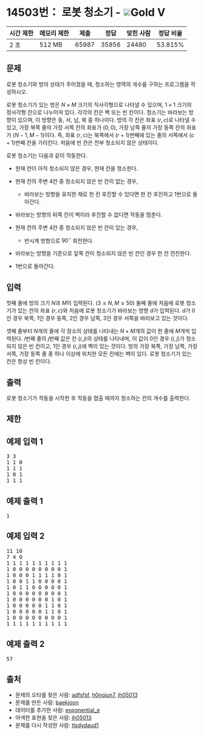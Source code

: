 # 14503번： 로봇 청소기 - <img src="https://static.solved.ac/tier_small/11.svg" style="height:20px" />Gold V


| 시간 제한 | 메모리 제한 | 제출 | 정답 | 맞힌 사람 | 정답 비율 |
| --- | --- | --- | --- | --- | --- |
| 2 초 | 512 MB | 65987 | 35856 | 24480 | 53.815% |


## 문제


로봇 청소기와 방의 상태가 주어졌을 때, 청소하는 영역의 개수를 구하는 프로그램을 작성하시오.

로봇 청소기가 있는 방은 $N\times M$ 크기의 직사각형으로 나타낼 수 있으며, $1\times 1$ 크기의 정사각형 칸으로 나누어져 있다. 각각의 칸은 벽 또는 빈 칸이다. 청소기는 바라보는 방향이 있으며, 이 방향은 동, 서, 남, 북 중 하나이다. 방의 각 칸은 좌표 $(r, c)$로 나타낼 수 있고, 가장 북쪽 줄의 가장 서쪽 칸의 좌표가 $(0, 0)$, 가장 남쪽 줄의 가장 동쪽 칸의 좌표가 $(N-1, M-1)$이다. 즉, 좌표 $(r, c)$는 북쪽에서 $(r+1)$번째에 있는 줄의 서쪽에서 $(c+1)$번째 칸을 가리킨다. 처음에 빈 칸은 전부 청소되지 않은 상태이다.

로봇 청소기는 다음과 같이 작동한다.

- 현재 칸이 아직 청소되지 않은 경우, 현재 칸을 청소한다.

- 현재 칸의 주변 $4$칸 중 청소되지 않은 빈 칸이 없는 경우,
	- 바라보는 방향을 유지한 채로 한 칸 후진할 수 있다면 한 칸 후진하고 1번으로 돌아간다.

- 바라보는 방향의 뒤쪽 칸이 벽이라 후진할 수 없다면 작동을 멈춘다.



- 현재 칸의 주변 $4$칸 중 청소되지 않은 빈 칸이 있는 경우,
	- 반시계 방향으로 $90^\circ$ 회전한다.

- 바라보는 방향을 기준으로 앞쪽 칸이 청소되지 않은 빈 칸인 경우 한 칸 전진한다.

- 1번으로 돌아간다.







## 입력


첫째 줄에 방의 크기 $N$과 $M$이 입력된다. $(3\le N, M\le 50)$  둘째 줄에 처음에 로봇 청소기가 있는 칸의 좌표 $(r, c)$와 처음에 로봇 청소기가 바라보는 방향 $d$가 입력된다. $d$가 $0$인 경우 북쪽, $1$인 경우 동쪽, $2$인 경우 남쪽, $3$인 경우 서쪽을 바라보고 있는 것이다.

셋째 줄부터 $N$개의 줄에 각 장소의 상태를 나타내는 $N\times M$개의 값이 한 줄에 $M$개씩 입력된다. $i$번째 줄의 $j$번째 값은 칸 $(i, j)$의 상태를 나타내며, 이 값이 $0$인 경우 $(i, j)$가 청소되지 않은 빈 칸이고, $1$인 경우 $(i, j)$에 벽이 있는 것이다. 방의 가장 북쪽, 가장 남쪽, 가장 서쪽, 가장 동쪽 줄 중 하나 이상에 위치한 모든 칸에는 벽이 있다. 로봇 청소기가 있는 칸은 항상 빈 칸이다.




## 출력


로봇 청소기가 작동을 시작한 후 작동을 멈출 때까지 청소하는 칸의 개수를 출력한다.




## 제한




## 예제 입력 1


<pre>3 3
1 1 0
1 1 1
1 0 1
1 1 1
</pre>


## 예제 출력 1


<pre>1
</pre>




## 예제 입력 2


<pre>11 10
7 4 0
1 1 1 1 1 1 1 1 1 1
1 0 0 0 0 0 0 0 0 1
1 0 0 0 1 1 1 1 0 1
1 0 0 1 1 0 0 0 0 1
1 0 1 1 0 0 0 0 0 1
1 0 0 0 0 0 0 0 0 1
1 0 0 0 0 0 0 1 0 1
1 0 0 0 0 0 1 1 0 1
1 0 0 0 0 0 1 1 0 1
1 0 0 0 0 0 0 0 0 1
1 1 1 1 1 1 1 1 1 1
</pre>


## 예제 출력 2


<pre>57
</pre>






## 출처


- 문제의 오타를 찾은 사람: [adfsfsf](/user/adfsfsf), [h0ngjun7](/user/h0ngjun7), [jh05013](/user/jh05013)
- 문제를 만든 사람: [baekjoon](/user/baekjoon)
- 데이터를 추가한 사람: [exponential_e](/user/exponential_e)
- 어색한 표현을 찾은 사람: [jh05013](/user/jh05013)
- 문제를 다시 작성한 사람: [tlsdydaud1](/user/tlsdydaud1)




